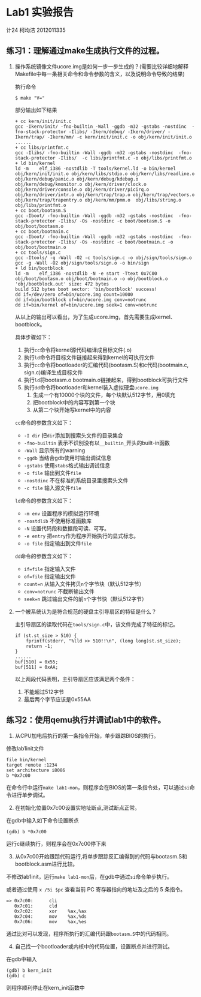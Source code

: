 # Lab1 实验报告

计24 柯均洁 2012011335

## 练习1：理解通过make生成执行文件的过程。

1. 操作系统镜像文件ucore.img是如何一步一步生成的？(需要比较详细地解释Makefile中每一条相关命令和命令参数的含义，以及说明命令导致的结果)

    执行命令
    ```
    $ make "V="

    ```

    部分输出如下结果
    ```
    + cc kern/init/init.c
    gcc -Ikern/init/ -fno-builtin -Wall -ggdb -m32 -gstabs -nostdinc  -fno-stack-protector -Ilibs/ -Ikern/debug/ -Ikern/driver/ -Ikern/trap/ -Ikern/mm/ -c kern/init/init.c -o obj/kern/init/init.o
    ......
    + cc libs/printfmt.c
    gcc -Ilibs/ -fno-builtin -Wall -ggdb -m32 -gstabs -nostdinc  -fno-stack-protector -Ilibs/  -c libs/printfmt.c -o obj/libs/printfmt.o
    + ld bin/kernel
    ld -m    elf_i386 -nostdlib -T tools/kernel.ld -o bin/kernel  obj/kern/init/init.o obj/kern/libs/stdio.o obj/kern/libs/readline.o obj/kern/debug/panic.o obj/kern/debug/kdebug.o obj/kern/debug/kmonitor.o obj/kern/driver/clock.o obj/kern/driver/console.o obj/kern/driver/picirq.o obj/kern/driver/intr.o obj/kern/trap/trap.o obj/kern/trap/vectors.o obj/kern/trap/trapentry.o obj/kern/mm/pmm.o  obj/libs/string.o obj/libs/printfmt.o
    + cc boot/bootasm.S
    gcc -Iboot/ -fno-builtin -Wall -ggdb -m32 -gstabs -nostdinc  -fno-stack-protector -Ilibs/ -Os -nostdinc -c boot/bootasm.S -o obj/boot/bootasm.o
    + cc boot/bootmain.c
    gcc -Iboot/ -fno-builtin -Wall -ggdb -m32 -gstabs -nostdinc  -fno-stack-protector -Ilibs/ -Os -nostdinc -c boot/bootmain.c -o obj/boot/bootmain.o
    + cc tools/sign.c
    gcc -Itools/ -g -Wall -O2 -c tools/sign.c -o obj/sign/tools/sign.o
    gcc -g -Wall -O2 obj/sign/tools/sign.o -o bin/sign
    + ld bin/bootblock
    ld -m    elf_i386 -nostdlib -N -e start -Ttext 0x7C00 obj/boot/bootasm.o obj/boot/bootmain.o -o obj/bootblock.o
    'obj/bootblock.out' size: 472 bytes
    build 512 bytes boot sector: 'bin/bootblock' success!
    dd if=/dev/zero of=bin/ucore.img count=10000
    dd if=bin/bootblock of=bin/ucore.img conv=notrunc
    dd if=bin/kernel of=bin/ucore.img seek=1 conv=notrunc
    ```

    从以上的输出可以看出，为了生成ucore.img，首先需要生成kernel、bootblock。
    
    具体步骤如下：

    1. 执行`cc`命令将kernel源代码编译成目标文件(.o)
    2. 执行`ld`命令将目标文件链接起来得到kernel的可执行文件
    3. 执行`cc`命令将bootloader的汇编代码(bootasm.S)和c代码(bootmain.c, sign.c)编译生成目标文件
    4. 执行`ld`将bootasm.o bootmain.o链接起来，得到bootblock可执行文件
    5. 执行`dd`命令将bootloader和kernel装入虚拟硬盘`ucore.img`
        1. 生成一个有10000个块的文件，每个块默认512字节，用0填充
        2. 把bootblock中的内容写到第一个块
        3. 从第二个块开始写kernel中的内容

    `cc`命令的参数含义如下：

    - `-I dir` 把`dir`添加到搜索头文件的目录集合
    - `-fno-builtin` 表示不识别没有以`__builtin_`开头的built-in函数
    - `-Wall` 显示所有的warning
    - `-ggdb` 当结合gdb使用时输出调试信息
    - `-gstabs` 使用`stabs`格式输出调试信息
    - `-o file` 输出到文件`file`
    - `-nostdinc` 不在标准的系统目录里搜索头文件
    - `-c file` 输入源文件`file`
    
    `ld`命令的参数含义如下：

    - `-m env` 设置程序的模拟运行环境
    - `-nostdlib` 不使用标准函数库
    - `-N` 设置代码段和数据段可读、可写。
    - `-e entry` 把`entry`作为程序开始执行的显式标志。
    - `-o file` 指定输出到文件`file`

    `dd`命令的参数含义如下：

    - `if=file` 指定输入文件
    - `of=file` 指定输出文件
    - `count=n` 从输入文件拷贝`n`个字节块（默认512字节）
    - `conv=notrunc` 不截断输出文件
    - `seek=n` 跳过输出文件的前`n`个字节快（默认512字节）

2. 一个被系统认为是符合规范的硬盘主引导扇区的特征是什么？
   
    主引导扇区的读取代码在`tools/sign.c`中，该文件完成了特征的标记。

    ```
    if (st.st_size > 510) {
        fprintf(stderr, "%lld >> 510!!\n", (long long)st.st_size);
        return -1;
    }
    ......
    buf[510] = 0x55;
    buf[511] = 0xAA;
    ```
    以上两段代码表明，主引导扇区应该满足两个条件：

    1. 不能超过512字节
    2. 最后两个字节应该是0x55AA

## 练习2：使用qemu执行并调试lab1中的软件。

1. 从CPU加电后执行的第一条指令开始，单步跟踪BIOS的执行。

修改lab1init文件
```
file bin/kernel
target remote :1234
set architecture i8086
b *0x7c00
```

在命令行中运行`make lab1-mon`，则程序会在BIOS的第一条指令处，可以通过`si`命令进行单步调试。

2. 在初始化位置0x7c00设置实地址断点,测试断点正常。

在gdb中输入如下命令设置断点

```
(gdb) b *0x7c00
```

运行c继续执行，则程序会在0x7c00停下来

3. 从0x7c00开始跟踪代码运行,将单步跟踪反汇编得到的代码与bootasm.S和 bootblock.asm进行比较。

不修改lab1init，运行`make lab1-mon`后，在gdb中通过`si`命令单步执行。

或者通过使用 `x /5i $pc` 查看当前 PC 寄存器指向的地址及之后的 5 条指令。

```
=> 0x7c00:      cli
   0x7c01:      cld
   0x7c02:      xor    %ax,%ax
   0x7c04:      mov    %ax,%ds
   0x7c06:      mov    %ax,%es
```

通过比对可以发现，程序所执行的汇编代码跟`bootasm.S`中的代码相同。

4. 自己找一个bootloader或内核中的代码位置，设置断点并进行测试。

在gdb中输入

```
(gdb) b kern_init
(gdb) c
```

则程序顺利停止在kern_init函数中
